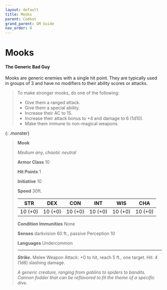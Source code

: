 ```yaml
---
layout: default
title: Mooks
parent: Combat
grand_parent: GM Guide
nav_order: 0
---
```


# Mooks

#### The Generic Bad Guy

Mooks are generic enemies with a single hit point. They are typically used in groups of 3 and have no modifiers to their ability scores or attacks.

> To make stronger mooks, do one of the following:
>
> * Give them a ranged attack.
> * Give them a special ability.
> * Increase their AC to 15.
> * Increase their attack bonus to +4 and damage to 6 (1d10).
> * Make them immune to non-magical weapons.

{: .monster}
> **Mook**
> 
> *Medium any, chaotic neutral*
> 
> **Armor Class** 10
> 
> **Hit Points**  1 
>
> **Initiative** 10
> 
> **Speed**       30ft.
>
> |   STR   |   DEX   |   CON   |   INT   |   WIS   |   CHA   |
> | :-----: | :-----: | :-----: | :-----: | :-----: | :-----: |
> | 10 (+0) | 10 (+0) | 10 (+0) | 10 (+0) | 10 (+0) | 10 (+0) |
>
> **Condition Immunities** None
> 
> **Senses**               darkvision 60 ft., passive Perception 10
> 
> **Languages**            Undercommon
>
> ---
> 
> ***Strike.*** Melee Weapon Attack: +0 to hit, reach 5 ft., one target. Hit: 4 (1d6) slashing damage.
>
> *A generic creature, ranging from goblins to spiders to bandits. Cannon fodder that can be reflavored to fit the theme of a specific dive.*

<!-- 
#### Running Mooks

* **Shared Initiative**: Mooks form groups of three and share initiatives. You might consider assigning (rather rolling) initiatives such that no more than one group of mooks acts between player turns.

* **Attacking**: All Mooks in a group target the same creature when attacking. Roll for each Mook (d20 + 0), then multiply the number of successes by 4 to get the damage. Don't roll individual damage for Mooks.

* **Defending**: A successful hit incapacitates a Mook. A critical hit incapacitates two Mooks. Damaged groups will attempt to reform full groups by merging with other damaged groups.

* **Morale**: If they appear to be losing the fight, most Mooks will retreat.


#### Buffing Mooks

* **Accurate**: Has a +4 to hit, instead of a +0.

* **Ethereal**: Cannot be damaged by non-magical weapons.

* **Poisonous**: Successful attacks cause a DC 10 Constitution save, inflicting one hour of Poisoned on fail.

* **Sleepproof**: Cannot be affected by the _Sleep_ spell.

* **Fireproof**: Cannot be affected by fire damage, rendering them immune to the _Burning Hands_ spell. -->
